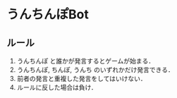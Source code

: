 # うんちんぽBot

## ルール

1. うんちんぽ と誰かが発言するとゲームが始まる．
2. うんちんぽ, ちんぽ, うんち のいずれかだけ発言できる．
3. 前者の発言と重複した発言をしてはいけない．
4. ルールに反した場合は負け．
